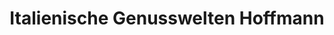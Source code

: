 ---
title: "Italienische Genusswelten Hoffmann"
url: /himmelstadt/italienische-genusswelten-hoffmann/
shop: Supermarkt
---